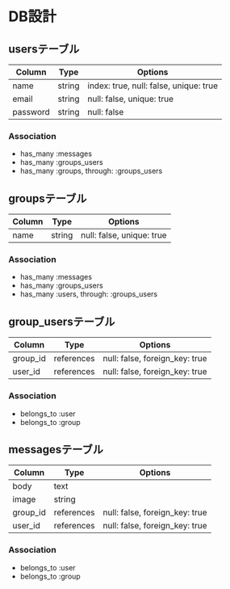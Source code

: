 # DB設計

## usersテーブル
|Column|Type|Options|
|------|----|-------|
|name|string|index: true, null: false, unique: true|
|email|string|null: false, unique: true|
|password|string|null: false|

### Association
- has_many :messages
- has_many :groups_users
- has_many :groups, through: :groups_users

## groupsテーブル
|Column|Type|Options|
|------|----|-------|
|name|string|null: false, unique: true|

### Association
- has_many :messages
- has_many :groups_users
- has_many :users, through: :groups_users

## group_usersテーブル
|Column|Type|Options|
|------|----|-------|
|group_id|references|null: false, foreign_key: true|
|user_id|references|null: false, foreign_key: true|

### Association
- belongs_to :user
- belongs_to :group

## messagesテーブル
|Column|Type|Options|
|------|----|-------|
|body|text||
|image|string||
|group_id|references|null: false, foreign_key: true|
|user_id|references|null: false, foreign_key: true|

### Association
- belongs_to :user
- belongs_to :group
